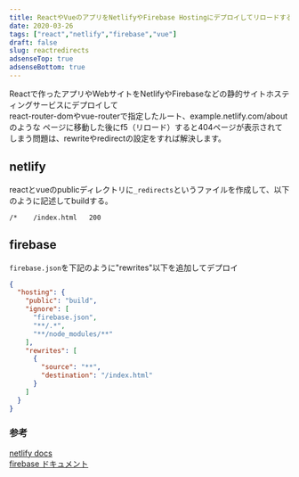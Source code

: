 ```yaml
---
title: ReactやVueのアプリをNetlifyやFirebase Hostingにデプロイしてリロードすると404になる問題
date: 2020-03-26
tags: ["react","netlify","firebase","vue"]
draft: false
slug: reactredirects
adsenseTop: true
adsenseBottom: true
---
```


Reactで作ったアプリやWebサイトをNetlifyやFirebaseなどの静的サイトホスティングサービスにデプロイして  
react-router-domやvue-routerで指定したルート、example.netlify.com/aboutのような
ページに移動した後にf5（リロード）すると404ページが表示されてしまう問題は、rewriteやredirectの設定をすれば解決します。

## netlify

reactとvueのpublicディレクトリに`_redirects`というファイルを作成して、以下のように記述してbuildする。

```
/*    /index.html   200
```

## firebase

`firebase.json`を下記のように"rewrites"以下を追加してデプロイ

```json
{
  "hosting": {
    "public": "build",
    "ignore": [
      "firebase.json",
      "**/.*",
      "**/node_modules/**"
    ],
    "rewrites": [
      {
        "source": "**",
        "destination": "/index.html"
      }
    ]
  }
}
```

### 参考

[netlify docs](https://docs.netlify.com/routing/redirects/rewrites-proxies/#history-pushstate-and-single-page-apps)  
[firebase ドキュメント](https://firebase.google.com/docs/hosting/url-redirects-rewrites?hl=ja#section-rewrites)